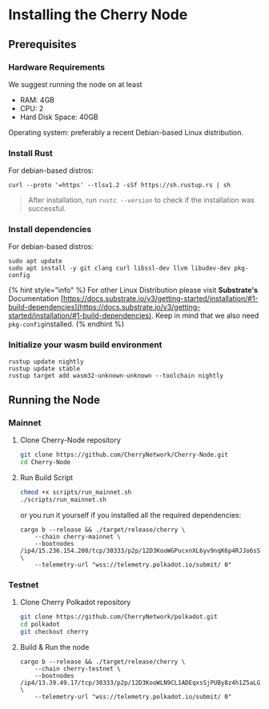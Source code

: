 # Installing the Cherry Node

## Prerequisites

### Hardware Requirements

We suggest running the node on at least

* RAM: 4GB
* CPU: 2
* Hard Disk Space: 40GB

Operating system: preferably a recent Debian-based Linux distribution.

### Install Rust

For debian-based distros:

`curl --proto '=https' --tlsv1.2 -sSf https://sh.rustup.rs | sh`

> After installation, run `rustc --version` to check if the installation was successful.

### Install dependencies

For debian-based distros:

```shell
sudo apt update
sudo apt install -y git clang curl libssl-dev llvm libudev-dev pkg-config
```

{% hint style="info" %}
For other Linux Distribution please visit **Substrate's** Documentation [https://docs.substrate.io/v3/getting-started/installation/#1-build-dependencies](https://docs.substrate.io/v3/getting-started/installation/#1-build-dependencies). Keep in mind that we also need `pkg-config`installed.
{% endhint %}

### Initialize your wasm build environment

```shell
rustup update nightly
rustup update stable
rustup target add wasm32-unknown-unknown --toolchain nightly
```

## Running the Node

### Mainnet

1.  Clone Cherry-Node repository

    ```bash
    git clone https://github.com/CherryNetwork/Cherry-Node.git
    cd Cherry-Node
    ```
2.  Run Build Script

    ```bash
    chmod +x scripts/run_mainnet.sh
    ./scripts/run_mainnet.sh
    ```

    or you run it yourself if you installed all the required dependencies:

    ```shell
    cargo b --release && ./target/release/cherry \ 
        --chain cherry-mainnet \
        --bootnodes /ip4/15.236.154.200/tcp/30333/p2p/12D3KooWGPucxnXL6yv9nqK6p4RJJo6sSWp8kW6pWj8VDNhTbZAk \ 
        --telemetry-url "wss://telemetry.polkadot.io/submit/ 0"
    ```

### Testnet

1.  Clone Cherry Polkadot repository

    ```bash
    git clone https://github.com/CherryNetwork/polkadot.git
    cd polkadot
    git checkout cherry
    ```
2.  Build & Run the node

    ```shell
    cargo b --release && ./target/release/cherry \ 
        --chain cherry-testnet \
        --bootnodes /ip4/13.39.49.17/tcp/30333/p2p/12D3KooWLN9CL1ADEqxsSjPUBy8z4h1Z5aLGQ1gT7WHKkVmKECYw \
        --telemetry-url "wss://telemetry.polkadot.io/submit/ 0" 
    ```
